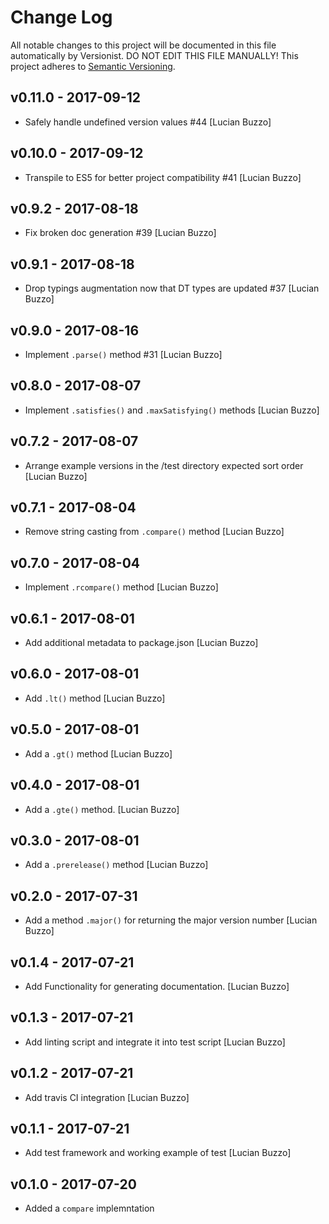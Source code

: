 # Change Log

All notable changes to this project will be documented in this file
automatically by Versionist. DO NOT EDIT THIS FILE MANUALLY!
This project adheres to [Semantic Versioning](http://semver.org/).

## v0.11.0 - 2017-09-12

* Safely handle undefined version values #44 [Lucian Buzzo]

## v0.10.0 - 2017-09-12

* Transpile to ES5 for better project compatibility #41 [Lucian Buzzo]

## v0.9.2 - 2017-08-18

* Fix broken doc generation #39 [Lucian Buzzo]

## v0.9.1 - 2017-08-18

* Drop typings augmentation now that DT types are updated #37 [Lucian Buzzo]

## v0.9.0 - 2017-08-16

* Implement `.parse()` method #31 [Lucian Buzzo]

## v0.8.0 - 2017-08-07

* Implement `.satisfies()` and `.maxSatisfying()` methods [Lucian Buzzo]

## v0.7.2 - 2017-08-07

* Arrange example versions in the /test directory expected sort order [Lucian Buzzo]

## v0.7.1 - 2017-08-04

* Remove string casting from `.compare()` method [Lucian Buzzo]

## v0.7.0 - 2017-08-04

* Implement `.rcompare()` method [Lucian Buzzo]

## v0.6.1 - 2017-08-01

* Add additional metadata to package.json [Lucian Buzzo]

## v0.6.0 - 2017-08-01

* Add `.lt()` method [Lucian Buzzo]

## v0.5.0 - 2017-08-01

* Add a `.gt()` method [Lucian Buzzo]

## v0.4.0 - 2017-08-01

* Add a `.gte()` method. [Lucian Buzzo]

## v0.3.0 - 2017-08-01

* Add a `.prerelease()` method [Lucian Buzzo]

## v0.2.0 - 2017-07-31

* Add a method `.major()` for returning the major version number [Lucian Buzzo]

## v0.1.4 - 2017-07-21

* Add Functionality for generating documentation. [Lucian Buzzo]

## v0.1.3 - 2017-07-21

* Add linting script and integrate it into test script [Lucian Buzzo]

## v0.1.2 - 2017-07-21

* Add travis CI integration [Lucian Buzzo]

## v0.1.1 - 2017-07-21

* Add test framework and working example of test [Lucian Buzzo]

## v0.1.0 - 2017-07-20

* Added a `compare` implemntation
